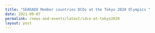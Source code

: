 ```yaml
---
title: "SEARADO Member countries DCOs at the Tokyo 2020 Olympics "
date: 2021-09-07
permalink: /news-and-events/latest/idco-at-tokyo2020
layout: post
---
```

